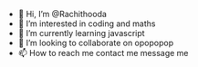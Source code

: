 - 👋 Hi, I’m @Rachithooda
- 👀 I’m interested in coding and maths
- 🌱 I’m currently learning javascript
- 💞️ I’m looking to collaborate on opopopop
- 📫 How to reach me contact me message me

<!---
Rachithooda/Rachithooda is a ✨ special ✨ repository because its `README.md` (this file) appears on your GitHub profile.
You can click the Preview link to take a look at your changes.
--->
